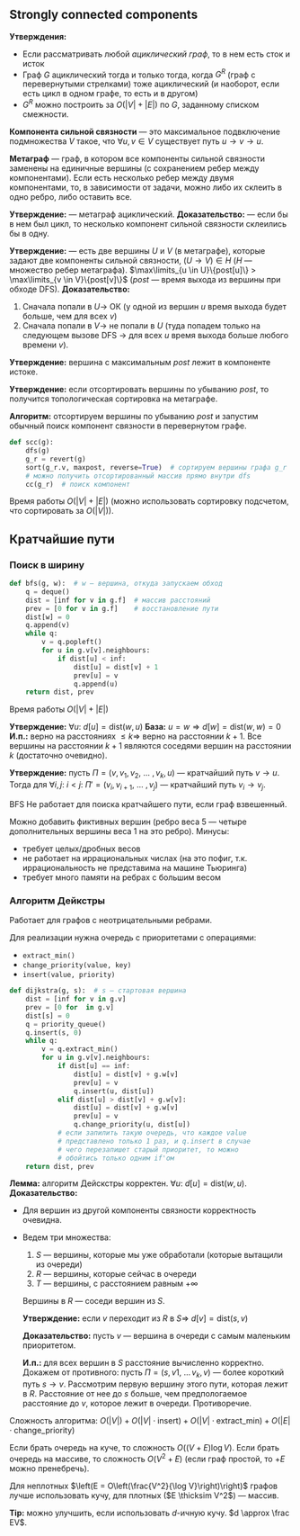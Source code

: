 ## Strongly connected components

**Утверждения:**
* Если рассматривать любой *ациклический граф*, то в нем есть сток и исток
* Граф $G$ ациклический тогда и только тогда, когда $G^R$ (граф с перевернутыми стрелками) тоже ациклический (и наоборот, если есть цикл в одном графе, то есть и в другом)
* $G^R$ можно построить за $O(|V|+|E|)$ по $G$, заданному списком смежности.

**Компонента сильной связности** — это максимальное подвключение подмножества $V$ такое, что $\forall u, v \in V$ существует путь $u\rightarrow v \rightarrow u$.

**Метаграф** — граф, в котором все компоненты сильной связности заменены на единичные вершины (с сохранением ребер между компонентами). Если есть несколько ребер между двумя компонентами, то, в зависимости от задачи, можно либо их склеить в одно ребро, либо оставить все.

**Утверждение:** — метаграф ациклический.
**Доказательство:** — если бы в нем был цикл, то несколько компонент сильной связности склеились бы в одну.

**Утверждение:** — есть две вершины $U$ и $V$ (в метаграфе), которые задают две компоненты сильной связности, $(U \rightarrow V) \in H$ ($H$ — множество ребер метаграфа).
    $\max\limits_{u \in U}\{post[u]\} > \max\limits_{v \in V}\{post[v]\}$ ($post$ — время выхода из вершины при обходе DFS).
**Доказательство:**
1. Сначала попали в $U \rightarrow$ ОК (у одной из вершин $u$ время выхода будет больше, чем для всех $v$)
2. Сначала попали в $V \rightarrow$ не попали в $U$ (туда попадем только на следующем вызове DFS $\rightarrow$ для всех $u$ время выхода больше любого времени $v$).

**Утверждение:** вершина с максимальным $post$ лежит в компоненте истоке.

**Утверждение:** если отсортировать вершины по убыванию $post$, то получится топологическая сортировка на метаграфе.

**Алгоритм:** отсортируем вершины по убыванию $post$ и запустим обычный поиск компонент связности в перевернутом графе.

```python
def scc(g):
    dfs(g)
    g_r = revert(g)
    sort(g_r.v, maxpost, reverse=True)  # сортируем вершины графа g_r
    # можно получить отсортированный массив прямо внутри dfs
    cc(g_r)  # поиск компонент
```

Время работы $O(|V| + |E|)$ (можно использовать сортировку подсчетом, что сортировать за $O(|V|)$).

## Кратчайшие пути

### Поиск в ширину

```python
def bfs(g, w):  # w — вершина, откуда запускаем обход
    q = deque()
    dist = [inf for v in g.f]  # массив расстояний
    prev = [0 for v in g.f]    # восстановление пути
    dist[w] = 0
    q.append(v)
    while q:
        v = q.popleft()
        for u in g.v[v].neighbours:
            if dist[u] < inf:
                dist[u] = dist[v] + 1
                prev[u] = v
                q.append(u)
    return dist, prev
```

Время работы $O(|V| + |E|)$

**Утверждение:** $\forall u: \ d[u] = \text{dist}(w, u)$
**База:** $u=w \Rightarrow d[w] = \text{dist}(w, w) = 0$
**И.п.:** верно на расстояниях $\leq k \Rightarrow$ верно на расстоянии $k+1$. Все вершины на расстоянии $k+1$ являются соседями вершин на расстоянии $k$ (достаточно очевидно).

**Утверждение:** пусть $\Pi = (v, v_1, v_2,\ ...\ ,v_k, u)$ — кратчайший путь $v \rightarrow u$. Тогда для $\forall i, j: \ i < j:\ \Pi'=(v_i, v_{i+1},\ ...\ , v_j)$ — кратчайший путь $v_i\rightarrow v_j$.

BFS Не работает для поиска кратчайшего пути, если граф взвешенный.

Можно добавить фиктивных вершин (ребро веса 5 — четыре дополнительных вершины веса 1 на это ребро).
Минусы:
* требует целых/дробных весов
* не работает на иррациональных числах (на это пофиг, т.к. иррациональность не представима на машине Тьюринга)
* требует много памяти на ребрах с большим весом

### Алгоритм Дейкстры

Работает для графов с неотрицательными ребрами.

Для реализации нужна очередь с приоритетами с операциями:
* `extract_min()`
* `change_priority(value, key)`
* `insert(value, priority)`

```python
def dijkstra(g, s):  # s — стартовая вершина
    dist = [inf for v in g.v]
    prev = [0 for  in g.v]
    dist[s] = 0
    q = priority_queue()
    q.insert(s, 0)
    while q:
        v = q.extract_min()
        for u in g.v[v].neighbours:
            if dist[u] == inf:
                dist[u] = dist[v] + g.w[v]
                prev[u] = v
                q.insert(u, dist[u])
            elif dist[u] > dist[v] + g.w[v]:
                dist[u] = dist[v] + g.w[v]
                prev[u] = v
                q.change_priority(u, dist[u])
            # если запилить такую очередь, что каждое value
            # представлено только 1 раз, и q.insert в случае
            # чего перезапишет старый приоритет, то можно
            # обойтись только одним if'ом
    return dist, prev
```

**Лемма:** алгоритм Дейскстры корректен. $\forall u: \ d[u] = \text{dist}(w, u)$.
**Доказательство:**
* Для вершин из другой компоненты связности корректность очевидна.
* Ведем три множества:
    1. $S$  — вершины, которые мы уже обработали (которые вытащили из очереди)
    2. $R$  — вершины, которые сейчас в очереди
    3. $T$  — вершины, с расстоянием равным $+\infty$

    Вершины в $R$ — соседи вершин из $S$.

    **Утверждение:** если $v$ переходит из $R$ в $S \Rightarrow \ d[v] = \text{dist}(s, v)$

    **Доказательство:** пусть $v$ — вершина в очереди с самым маленьким приоритетом.

    **И.п.:**  для всех вершин в $S$ расстояние вычисленно корректно. Докажем от противного: пусть $\Pi = (s, v1, \ ... \, v_k, v)$ — более короткий путь $s\rightarrow v$. Рассмотрим первую вершину этого пути, которая лежит в $R$. Расстояние от нее до $s$ больше, чем предпологаемое расстояние до $v$, которое лежит в очереди. Противоречие.

Сложность алгоритма: $O(|V|) + O(|V|\cdot \text{insert}) + O(|V|\cdot \text{extract\_min}) + O(|E|\cdot \text{change\_priority})$

Если брать очередь на куче, то сложность $O((V+E)\log V)$.
Если брать очередь на массиве, то сложность $O(V^2+E)$ (если граф простой, то $+E$ можно пренебречь).

Для неплотных $\left(E = O\left(\frac{V^2}{\log V}\right)\right)$ графов лучше использовать кучу, для плотных ($E \thicksim V^2$) — массив.

**Tip:** можно улучшить, если использовать $d$-ичную кучу. $d \approx \frac EV$.
